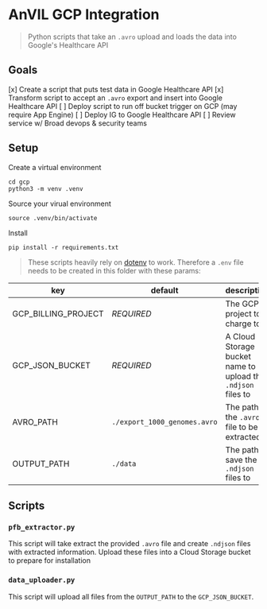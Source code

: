 # AnVIL GCP Integration

> Python scripts that take an `.avro` upload and loads the data into Google's Healthcare API

## Goals

[x] Create a script that puts test data in Google Healthcare API
[x] Transform script to accept an `.avro` export and insert into Google Healthcare API
[ ] Deploy script to run off bucket trigger on GCP (may require App Engine)
[ ] Deploy IG to Google Healthcare API
[ ] Review service w/ Broad devops & security teams

## Setup

Create a virtual environment

```
cd gcp
python3 -m venv .venv
```

Source your virual environment

```
source .venv/bin/activate
```

Install

```
pip install -r requirements.txt
```

> These scripts heavily rely on [dotenv](https://pypi.org/project/python-dotenv/) to work.
> Therefore a `.env` file needs to be created in this folder with these params:

| key                 | default                      | description                                                  |
| ------------------- | ---------------------------- | ------------------------------------------------------------ |
| GCP_BILLING_PROJECT | _REQUIRED_                   | The GCP project to charge to                                 |
| GCP_JSON_BUCKET     | _REQUIRED_                   | A Cloud Storage bucket name to upload the `.ndjson` files to |
| AVRO_PATH           | `./export_1000_genomes.avro` | The path to the `.avro` file to be extracted                 |
| OUTPUT_PATH         | `./data`                     | The path to save the `.ndjson` files to                      |

## Scripts

### `pfb_extractor.py`

This script will take extract the provided `.avro` file and create `.ndjson` files with extracted information.
Upload these files into a Cloud Storage bucket to prepare for installation

### `data_uploader.py`

This script will upload all files from the `OUTPUT_PATH` to the `GCP_JSON_BUCKET`.
